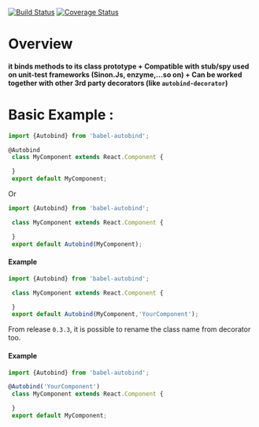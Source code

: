 [![Build Status](https://travis-ci.org/abdennour/babel-autobind.svg?branch=master)](https://travis-ci.org/abdennour/babel-autobind)
[![Coverage Status](https://coveralls.io/repos/github/abdennour/babel-autobind/badge.svg?branch=master)](https://coveralls.io/github/abdennour/babel-autobind?branch=master)

# Overview

#### it binds methods  to its class prototype + Compatible with stub/spy used on unit-test frameworks (Sinon.Js, enzyme,...so on) + Can be worked together with other 3rd party decorators (like `autobind-decorator`)


# Basic Example :

```js
import {Autobind} from 'babel-autobind';

@Autobind
 class MyComponent extends React.Component {

 }
 export default MyComponent;
```

Or

```js
import {Autobind} from 'babel-autobind';

 class MyComponent extends React.Component {

 }
 export default Autobind(MyComponent);
```

#### Example

```js
import {Autobind} from 'babel-autobind';

 class MyComponent extends React.Component {

 }
 export default Autobind(MyComponent,'YourComponent');
```

From release `0.3.3`, it is possible to rename the class name from decorator too.

#### Example

```js
import {Autobind} from 'babel-autobind';

@Autobind('YourComponent')
 class MyComponent extends React.Component {

 }
 export default MyComponent;
```
